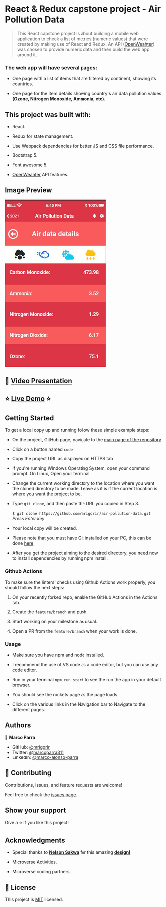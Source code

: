 # React & Redux capstone project - Air Pollution Data

> This React capstone project is about building a mobile web application to check a list of metrics (numeric values) that were created by making use of React and Redux. An API ([OpenWeahter](https://openweathermap.org/api/air-pollution)) was chosen to provide numeric data and then build the web app around it. 

### The web app will have several pages:

- One page with a list of items that are filtered by continent, showing its countries.
  
- One page for the item details showing country's air data pollution values **(Ozone, Nitrogen Monoxide, Ammonia, etc).**

## This project was built with:

 - React.

 - Redux for state management.

 - Use Webpack dependencies for better JS and CSS file performance.

 - Bootstrap 5.

 - Font awesome 5.

 - [OpenWeahter](https://openweathermap.org/api/air-pollution) API features.

## Image Preview
![Screenshot Main Page](./src/assets/img/capture.jpg)

## :movie_camera: [Video Presentation](https://www.loom.com/share/037954db38dc420081829a545d258789)

## :star: [Live Demo](https://determined-golick-7cda16.netlify.app) :star:

## Getting Started

To get a local copy up and running follow these simple example steps:

- On the project, GitHub page, navigate to the [main page of the repository](https://github.com/mrigorir/air-pollution-data)

- Click on a button named `code`

- Copy the project URL as displayed on HTTPS tab

- If you're running Windows Operating System, open your command prompt. On Linux, Open your terminal

- Change the current working directory to the location where you want the cloned directory to be made. Leave as it is if the current location is where you want the project to be.

- Type `git clone`, and then paste the URL you copied in Step 3.<br>

  `$ git clone https://github.com/mrigorir/air-pollution-data.git` <em>Press Enter key</em><br>

- Your local copy will be created.

- Please note that you must have Git installed on your PC, this can be done [here](https://gist.github.com/derhuerst/1b15ff4652a867391f03)

- After you get the project aiming to the desired directory, you need now to install dependencies by running npm install.


### Github Actions

To make sure the linters' checks using Github Actions work properly, you should follow the next steps:

1. On your recently forked repo, enable the GitHub Actions in the Actions tab.
   
2. Create the `feature/branch` and push.
   
3. Start working on your milestone as usual.
   
4. Open a PR from the `feature/branch` when your work is done.

### Usage 

- Make sure you have npm and node installed.

- I recommend the use of VS code as a code editor, but you can use any code editor.

- Run in your terminal `npm run start` to see the run the app in your default browser.

- You should see the rockets page as the page loads. 

- Click on the various links in the Navigation bar to Navigate to the different pages. 

## Authors

👤 **Marco Parra**

- GitHub: [@mrigorir](https://github.com/mrigorir)
- Twitter: [@marcoparra311](https://twitter.com/marcoparra311)
- LinkedIn: [@marco-alonso-parra](https://www.linkedin.com/in/marco-alonso-parra/)

## 🤝 Contributing

Contributions, issues, and feature requests are welcome!

Feel free to check the [issues page](https://github.com/mrigorir/air-pollution-data/issues).


## Show your support

Give a ⭐️ if you like this project!


## Acknowledgments

- Special thanks to **[Nelson Sakwa](https://www.behance.net/sakwadesignstudio)** for this amazing **[design!](https://www.behance.net/gallery/31579789/Ballhead-App-(Free-PSDs))**

- Microverse Activities.

- Microverse coding partners. 

## 📝 License

This project is [MIT](https://github.com/mrigorir/air-pollution-data/blob/main/LICENSE) licensed.